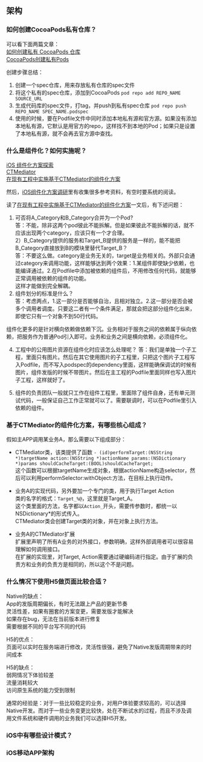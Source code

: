## 架构
### 如何创建CocoaPods私有仓库？
可以看下面两篇文章：  
[如何创建私有 CocoaPods 仓库](http://www.jianshu.com/p/ddc2490bff9f)  
[CocoaPods创建私有Pods](http://www.liuchungui.com/blog/2015/10/19/cocoapodschuang-jian-si-you-pods/)  

创建步骤总结：  
1. 创建一个spec仓库，用来存放私有仓库的spec文件  
2. 将这个私有的spec仓库，添加到CocoaPods
   ```pod repo add REPO_NAME SOURCE_URL```   
3. 生成代码库的spec文件，打tag，并push到私有spec仓库
   ```pod repo push REPO_NAME SPEC_NAME.podspec```   
4. 使用的时候，要在Podfile文件中同时添加本地私有源和官方源。如果没有添加本地私有源，它默认是用官方的repo，这样找不到本地的Pod；如果只是设置了本地私有源，就不会再去官方源中查找。
   
### 什么是组件化？如何实施呢？

[iOS 组件化方案探索](https://wereadteam.github.io/2016/03/19/iOS-Component/)  
[CTMediator](https://github.com/casatwy/CTMediator)  
[在现有工程中实施基于CTMediator的组件化方案](https://casatwy.com/modulization_in_action.html)  

然后，[iOS组件化方案调研](http://www.jianshu.com/p/34f23b694412)里有收集很多参考资料，有空时要系统的阅读。  

读了[在现有工程中实施基于CTMediator的组件化方案](https://casatwy.com/modulization_in_action.html)一文后，有下述问题：  
1) 可否将A_Category和B_Category合并为一个Pod?  
答：不能，除非这两个pod彼此不能拆解。但是如果彼此不能拆解的话，就不应该出现两个category，应该只有一个才合理。  
2）B_Category提供的服务和Target_B提供的服务是一样的，能不能把B_Category直接放到B的模块里替代Target_B？   
答：不要这么做。category是业务无关的，target是业务相关的。外部只会通过category来调用功能，这样能够达到两个效果：1.某组件即使缺少依赖，也能编译通过。2.在Podfile中添加被依赖的组件后，不用修改任何代码，就能够正常调用被依赖的组件的功能。  
这样才能做到完全解耦。  
3) 组件划分的标准是什么？  
答：考虑两点，1.这一部分是否能够自治，且相对独立。2.这一部分是否会被多个调用者调度。只要这二者有一个条件满足，那就会把这部分组件化出来，即使它只有一个对象不到50行代码。  

组件化更多的是针对横向依赖做依赖下沉。业务相对于服务之间的依赖属于纵向依赖，把服务作为普通Pod引入即可。业务和业务之间是横向依赖，必须组件化。  

4) 工程中的公用图片资源在组件化时应该怎么处理呢？
答：我们是单独一个子工程，里面只有图片。然后在其它使用图片的子工程里，只把这个图片子工程写入Podfile，而不写入podspec的dependency里面，这样能确保调试的时候有图片，组件发版的时候不带图片。然后在主工程的Podfile里面同样也写入图片子工程，这样就好了。

5) 组件的负责团队一般就只工作在组件工程里，里面除了组件自身，还有单元测试代码，一般保证自己工作正常就可以了。需要联调时，可以在Podfile里引入依赖的组件。

### 基于CTMediator的组件化方案，有哪些核心组成？
假如主APP调用某业务A，那么需要以下组成部分：  

* CTMediator类，该类提供了函数 ```- (id)performTarget:(NSString *)targetName action:(NSString *)actionName params:(NSDictionary *)params shouldCacheTarget:(BOOL)shouldCacheTarget;```  
这个函数可以根据targetName生成对象，根据actionName构造selector，然后可以利用performSelector:withObject:方法，在目标上执行动作。  

* 业务A的实现代码，另外要加一个专门的类，用于执行Target Action  
  类的名字的格式：`Target_%@`，这里就是Target_A。  
  这个类里面的方法，名字都以`Action_`开头，需要传参数时，都统一以NSDictionary*的形式传入。  
  CTMediator类会创建Target类的对象，并在对象上执行方法。  

* 业务A的CTMediator扩展  
  扩展里声明了所有A业务的对外接口，参数明确，这样外部调用者可以很容易理解如何调用接口。  
  在扩展的实现里，对Target, Action需要通过硬编码进行指定。由于扩展的负责方和业务的负责方是相同的，所以这个不是问题。      
 

### 什么情况下使用H5做页面比较合适？  
Native的缺点：  
App的发版周期偏长，有时无法跟上产品的更新节奏  
灵活性差，如果有圈套的方案变更，需要发版才能解决  
如果存在bug，无法在当前版本进行修复  
需要根据不同的平台写不同的代码  

H5的优点：  
页面可以实时在服务端进行修改，灵活性很强，避免了Native发版周期带来的时间成本  

H5的缺点：  
弱网情况下体验较差  
流量消耗较大  
访问原生系统的能力受到限制  

通常的经验是：对于一些比较稳定的业务，对用户体验要求较高的，可以选择Native开发。而对于一些业务变更比较快，处在不断试水的过程，而且不涉及调用文件系统和硬件调用的业务我们可以选择H5开发。  

### iOS中有哪些设计模式？

### iOS移动APP架构
